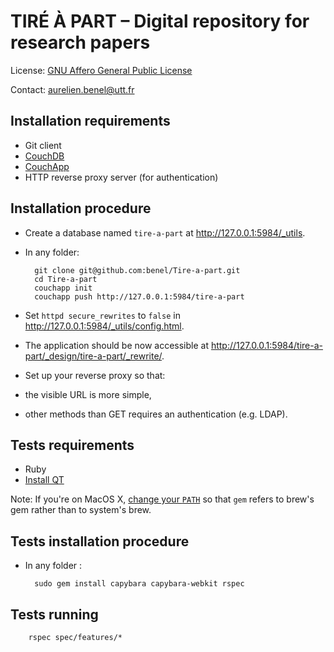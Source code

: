 TIRÉ À PART – Digital repository for research papers
====================================================

License: [GNU Affero General Public License](http://www.gnu.org/licenses/agpl.html)

Contact: <aurelien.benel@utt.fr>

Installation requirements
-------------------------

* Git client
* [CouchDB](http://couchdb.apache.org/)
* [CouchApp](https://github.com/jchris/couchapp) 
* HTTP reverse proxy server (for authentication)

Installation procedure
----------------------

* Create a database named ``tire-a-part`` at <http://127.0.0.1:5984/_utils>.

* In any folder:

        git clone git@github.com:benel/Tire-a-part.git
        cd Tire-a-part
        couchapp init
        couchapp push http://127.0.0.1:5984/tire-a-part

* Set `httpd secure_rewrites` to `false` in <http://127.0.0.1:5984/_utils/config.html>. 

* The application should be now accessible at <http://127.0.0.1:5984/tire-a-part/_design/tire-a-part/_rewrite/>.

* Set up your reverse proxy so that:
 * the visible URL is more simple,
 * other methods than GET requires an authentication (e.g. LDAP).

Tests requirements
------------------

* Ruby
* [Install QT](https://github.com/thoughtbot/capybara-webkit/wiki/Installing-Qt-and-compiling-capybara-webkit)

Note: If you're on MacOS X, [change your `PATH`](http://stackoverflow.com/a/14138490/1121345) so that `gem` refers to brew's gem rather than to system's brew.

Tests installation procedure
---------------------------

* In any folder :

        sudo gem install capybara capybara-webkit rspec

Tests running
-------------

        rspec spec/features/*

